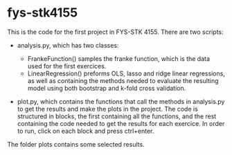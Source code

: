 # fys-stk4155
This is the code for the first project in FYS-STK 4155. There are two scripts: 

* analysis.py, which has two classes:
  * FrankeFunction() samples the franke function, which is the data used for the first exercices.
  * LinearRegression() preforms OLS, lasso and ridge linear regressions, as well as containing the methods needed to evaluate the resulting model using both bootstrap and k-fold cross validation.

* plot.py, which contains the functions that call the methods in analysis.py to get the results and make the plots in the project. The code is structured in blocks, the first containing all the functions, and the rest containing the code needed to get the results for each exercice. In order to run, click on each block and press ctrl+enter.

The folder plots contains some selected results.




  

